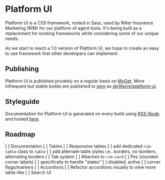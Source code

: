 # Platform UI

Platform UI is a CSS framework, rooted in Sass, used by Ritter Insurance Marketing (RIM) for our platform of agent tools. It's being built as a replacement for existing frameworks while considering some of our unique needs.

As we start to reach a 1.0 version of Platform UI, we hope to create an easy to use framework that other developers can implement.

## Publishing

Platform UI is published privately on a regular basis on [MyGet](https://myget.org/). More infrequent but stable builds are published to [npm](https://www.npmjs.com/) as [@ritterim/platform-ui](https://www.npmjs.com/package/@ritterim/platform-ui).

## Styleguide

Documentation for Platform UI is generated on every build using [KSS-Node](https://github.com/kss-node/kss-node) and hosted [here](https://style.rimdev.io/).

## Roadmap

[ ] Documentation
[ ] Tables
  [ ] Responsive tables
  [ ] add dedicated `rim-table` class to `table`
  [ ] add alternate table styles i.e., borders, no-borders, alternating borders
[ ] Tab system
  [ ] Attaches to `rim-card`
[ ] Pez (rounded corner labels)
  [ ] specifically to handle "states"
  [ ] disabled, active
  [ ] corner flags/markers
[ ] Accordions
  [ ] Refactor accordions visually to view more table-like
[ ] Search UI  

